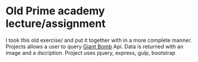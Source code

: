 # Old Prime academy lecture/assignment

I took this old exercise/ and put it together with in a more complete manner. Projects allows a user to query 
[Giant Bomb](www.giantbomb.com) Api. Data is returned with an image and a dscription. Project uses jquery,
express, gulp, bootstrap